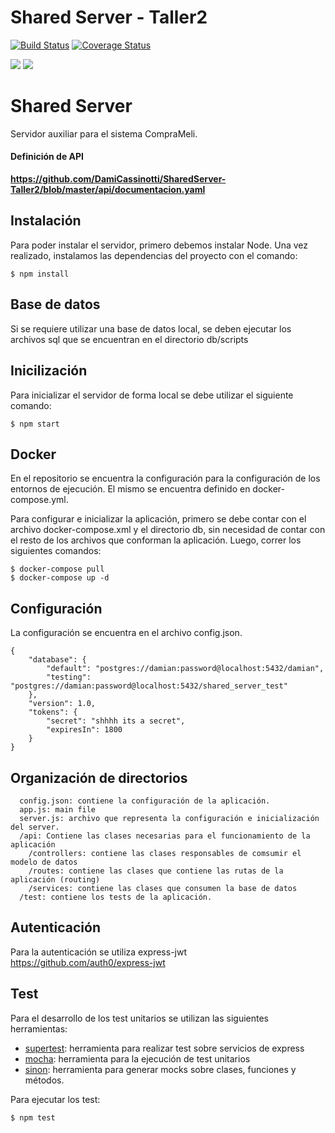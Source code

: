 # Shared Server - Taller2
[![Build Status](https://travis-ci.com/DamiCassinotti/SharedServer-Taller2.svg?branch=master)](https://travis-ci.com/DamiCassinotti/SharedServer-Taller2)
[![Coverage Status](https://coveralls.io/repos/github/DamiCassinotti/SharedServer-Taller2/badge.svg?branch=master)](https://coveralls.io/github/DamiCassinotti/SharedServer-Taller2?branch=master)

![](https://miro.medium.com/max/730/1*d2zLEjERsrs1Rzk_95QU9A.png)
![](https://www.vectorlogo.zone/logos/postgresql/postgresql-card.png)

# Shared Server
Servidor auxiliar para el sistema CompraMeli.

#### Definición de API
**https://github.com/DamiCassinotti/SharedServer-Taller2/blob/master/api/documentacion.yaml**


## Instalación
Para poder instalar el servidor, primero debemos instalar Node. Una vez realizado, instalamos las dependencias del proyecto con el comando:

```
$ npm install
```
## Base de datos
Si se requiere utilizar una base de datos local, se deben ejecutar los archivos sql que se encuentran en el directorio db/scripts

## Inicilización
Para inicializar el servidor de forma local se debe utilizar el siguiente comando:
```
$ npm start
```

## Docker
En el repositorio se encuentra la configuración para la configuración de los entornos de ejecución.
El mismo se encuentra definido en docker-compose.yml.

Para configurar e inicializar la aplicación, primero se debe contar con el archivo docker-compose.xml y el directorio db, sin necesidad de contar con el resto de los archivos que conforman la aplicación. Luego, correr los siguientes comandos:
```
$ docker-compose pull
$ docker-compose up -d
```


## Configuración
La configuración se encuentra en el archivo config.json.
```
{
	"database": {
		"default": "postgres://damian:password@localhost:5432/damian",
		"testing": "postgres://damian:password@localhost:5432/shared_server_test"
	},
	"version": 1.0,
	"tokens": {
		"secret": "shhhh its a secret",
		"expiresIn": 1800
	}
}
```

## Organización de directorios

```
  config.json: contiene la configuración de la aplicación.
  app.js: main file
  server.js: archivo que representa la configuración e inicialización del server.
  /api: Contiene las clases necesarias para el funcionamiento de la aplicación
    /controllers: contiene las clases responsables de comsumir el modelo de datos
    /routes: contiene las clases que contiene las rutas de la aplicación (routing)
	/services: contiene las clases que consumen la base de datos
  /test: contiene los tests de la aplicación.
```

## Autenticación
Para la autenticación se utiliza express-jwt https://github.com/auth0/express-jwt

## Test
Para el desarrollo de los test unitarios se utilizan las siguientes herramientas:
 * [supertest](https://github.com/visionmedia/supertest): herramienta para realizar test sobre servicios de express
 * [mocha](https://mochajs.org/): herramienta para la ejecución de test unitarios
 * [sinon](https://sinonjs.org/): herramienta para generar mocks sobre clases, funciones y métodos.

Para ejecutar los test:
```
$ npm test
```
